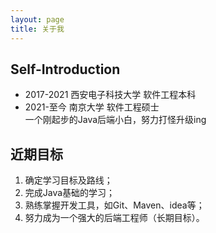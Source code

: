 ```yaml
---
layout: page
title: 关于我 
---
```

## Self-Introduction
- 2017-2021 西安电子科技大学 软件工程本科
- 2021-至今 南京大学 软件工程硕士  
一个刚起步的Java后端小白，努力打怪升级ing  



## 近期目标
1. 确定学习目标及路线；
2. 完成Java基础的学习；
3. 熟练掌握开发工具，如Git、Maven、idea等；
4. 努力成为一个强大的后端工程师（长期目标）。




